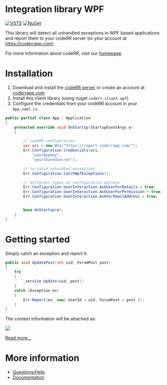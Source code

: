 Integration library WPF
=======================

[![VSTS](https://1tcompany.visualstudio.com/_apis/public/build/definitions/75570083-b1ef-4e78-88e2-5db4982f756c/17/badge)]() [![NuGet](https://img.shields.io/nuget/dt/codeRR.Client.Wpf.svg?style=flat-square)]()

This library will detect all unhandled exceptions in WPF based applications and report them to your codeRR server (or your account at https://coderrapp.com).

For more information about codeRR, visit our [homepage](https://coderrapp.com).

# Installation

1. Download and install the [codeRR server](https://github.com/coderrapp/coderr.server) or create an account at [coderrapp.com](https://coderrapp.com)
2. Install this client library (using nuget `coderr.client.wpf`)
3. Configure the credentials from your codeRR account in your `App.xaml.cs`.

```csharp
public partial class App : Application
{
	protected override void OnStartup(StartupEventArgs e)
	{

		// codeRR configuration
		var uri = new Uri("https://report.coderrapp.com/");
		Err.Configuration.Credentials(uri,
			"yourAppKey",
			"yourSharedSecret");

		// to catch unhandled exceptions
		Err.Configuration.CatchWpfExceptions();

		// different types of configuration options
		Err.Configuration.UserInteraction.AskUserForDetails = true;
		Err.Configuration.UserInteraction.AskUserForPermission = true;
		Err.Configuration.UserInteraction.AskForEmailAddress = true;


		base.OnStartup(e);
	}
}
```

# Getting started

Simply catch an exception and report it:

```csharp
public void UpdatePost(int uid, ForumPost post)
{
	try
	{
		_service.Update(uid, post);
	}
	catch (Exception ex)
	{
		Err.Report(ex, new{ UserId = uid, ForumPost = post });
	}
}
```

The context information will be attached as:

![](https://coderrapp.com/images/features/custom-context.png)

[Read more...](https://coderrapp.com/features/)

# More information

* [Questions/Help](http://discuss.coderrapp.com)
* [Documentation](https://coderrapp.com/documentation/client/libraries/wpf/)

